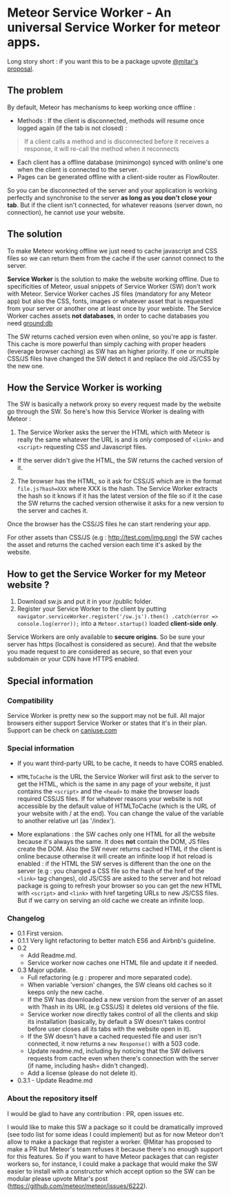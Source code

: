 # Meteor Service Worker - An universal Service Worker for meteor apps.

Long story short : if you want this to be a package upvote
[@mitar's proposal](https://github.com/meteor/meteor/issues/6222).

## The problem

By default, Meteor has mechanisms to keep working once offline :
- Methods : If the client is disconnected, methods will resume once logged again (if the tab
is not closed) :
> If a client calls a method and is disconnected before it receives a
response, it will re-call the method when it reconnects

- Each client has a offline database (minimongo)
synced with online's one when the client is connected to the server.
- Pages can be generated offline with a client-side router as FlowRouter.

So you can be disconnected of the server and your application is working 
perfectly and synchronise to the server **as long as you don't close your tab**. But if
the client isn't connected, for whatever reasons (server down, no connection),
he cannot use your website.

## The solution

To make Meteor working offline we just need to cache javascript and
CSS files so we can return them from the cache if the user cannot connect to the server.

**Service Worker** is the solution to make the website working offline.
Due to specificities of Meteor, usual snippets of Service Worker (SW) don't work with Meteor.
Service Worker caches JS files (mandatory for any Meteor app) but also the
CSS, fonts, images or whatever asset that is requested from your server or another one
 at least once by your webiste.
The Service Worker caches assets **not databases**, in order to cache databases 
you need [ground:db](https://github.com/GroundMeteor/db)

The SW returns cached version even when online, so you're app is faster.
This cache is more powerful than simply caching with proper headers
(leverage browser caching) as SW has an higher priority.
If one or multiple CSS/JS files have changed the SW detect it and replace the old 
JS/CSS by the new one.

## <a name="how"></a>How the Service Worker is working

The SW is basically a network proxy so every request made by the website go through 
the SW.
So here's how this Service Worker is dealing with Meteor :

1. The Service Worker asks the server the HTML which with Meteor is really the same
whatever the URL is and is *only* composed of `<link>` and `<script>` requesting CSS and
Javascript files.
- If the server didn't give the HTML, the SW returns the cached version of it.
2. The browser has the HTML, so it ask for CSS/JS which are in the format
`file.js?hash=XXX` where XXX is the hash.
The Service Worker extracts the hash so it knows if it has the latest version of the file so if 
it the case the SW returns the cached version otherwise it asks for a new version to the server
and caches it.

Once the browser has the CSS/JS files he can start rendering your app.

For other assets than CSS/JS (e.g : http://test.com/img.png) the SW caches the asset and returns
the cached version each time it's asked by the website.

## How to get the Service Worker for my Meteor website ?

1. Download sw.js and put it in your /public folder.
2. Register your Service Worker to the client by putting 
  `navigator.serviceWorker.register('/sw.js').then()
  .catch(error => console.log(error));`
  into a `Meteor.startup()` loaded **client-side only**.  

Service Workers are only available to **secure origins**. So be sure your server has
https (localhost is considered as secure). And that the website you made request to are
considered as secure, so that even your subdomain or your CDN have HTTPS enabled.

  
## Special information

### Compatibility 

Service Worker is pretty new so the support may not be full. All major
browsers either support Service Worker or states that it's in their plan.
Support can be check on [caniuse.com](http://caniuse.com#feat=serviceworkers)

### Special information  

- If you want third-party URL to be cache, it needs to have CORS enabled.

- `HTMLToCache` is the URL the Service Worker will first ask to the server
to get the HTML, which is the same in any page of your website, it just
contains the `<script>` and the `<head>` to make the browser loads
required CSS/JS files. If for whatever reasons your website is not
accessible by the default value of HTMLToCache (which is the URL of your
website with / at the end). You can change the value of the variable to
another relative url (as '/index').

- More explanations : the SW caches only one HTML for all the website
because it's always the same. It does **not** contain the DOM, JS files
create the DOM. Also the SW never returns cached HTML if the client is online because
otherwise it will create an infinite loop if hot reload is enabled : if the HTML the SW serves
is different than the one on the server
(e.g : you changed a CSS file so the hash of the href of the `<link>` tag changes), old
JS/CSS are asked to the server and hot reload package is going to refresh your browser so you can
get the new HTML with `<script>` and `<link>` with href targeting URLs to new JS/CSS files. But if
we carry on serving an old cache we create an infinite loop.

### <a name="version"></a> Changelog

+ 0.1 First version.
+ 0.1.1 Very light refactoring to better match ES6 and Airbnb's guideline.
+ 0.2
    - Add Readme.md.
    - Service worker now caches one HTML file and update it if needed.
+ 0.3 Major update. <a name="head1234"></a>
    - Full refactoring (e.g : properer and more separated code).
    - When variable 'version' changes, the SW cleans old caches so it keeps
    only the new cache.
    - If the SW has downloaded a new version from the server of an asset 
     with ?hash in its URL (e.g CSS/JS) it deletes old versions of the file.
    - Service worker now directly takes control of all the clients and skip
     its installation (basically, by default a SW doesn't takes control
     before user closes all its tabs with the website open in it).
    - If the SW doesn't have a cached requested file and user isn't connected,
    it now returns a `new Response()` with a 503 code.
    - Update readme.md, including by noticing that the SW delivers requests
    from cache even when there's connection with the server (if name, including
    hash= didn't changed).
    - Add a license (please do not delete it).
+ 0.3.1 - Update Readme.md    

### About the repository itself

I would be glad to have any contribution : PR, open issues etc.

I would like to make this SW a package so it could be dramatically improved (see todo list for some ideas I could implement)
but as for now Meteor don't allow to make a package that register a worker. @Mitar has proposed
to make a PR but Meteor's team refuses it because there's no enough support for this features.
So if you want to have Meteor packages that can register workers so, for instance,
I could make a package that would make the SW easier to install with a constructor which accept 
option so the SW can be modular please upvote Mitar's post (https://github.com/meteor/meteor/issues/6222).
